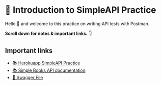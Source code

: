  # 👋 Introduction to SimpleAPI Practice

Hello 👋 and welcome to this practice on writing API tests with Postman. 

**Scroll down for notes & important links.** 👇

## Important links

* [📚 Herokuapp SimpleAPI Practice](https://apichallenges.herokuapp.com/practice-modes/simpleapi)
* [📚 Simple Books API documentation](./Simple%20API.md)
* [📝 Swagger File](https://editor.swagger.io/?_gl=1*14veo93*_gcl_au*MTAxMTgwNzg3Mi4xNzQwMzgwMjYw)
